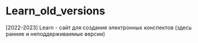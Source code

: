 # Learn_old_versions
 [2022-2023] Learn - сайт для создания электронных конспектов (здесь ранние и неподдерживаемые версии)
